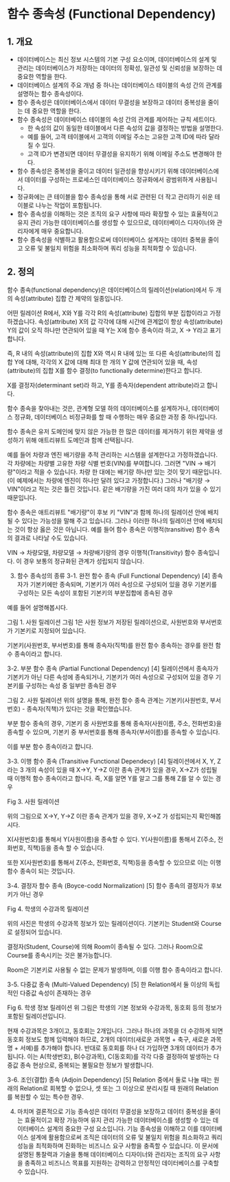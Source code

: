 # 함수 종속성 (Functional Dependency)
## 1. 개요 
- 데이터베이스는 최신 정보 시스템의 기본 구성 요소이며, 데이터베이스의 설계 및 관리는 데이터베이스가 저장하는 데이터의 정확성, 일관성 및 신뢰성을 보장하는 데 중요한 역할을 한다.
- 데이터베이스 설계의 주요 개념 중 하나는 데이터베이스 테이블의 속성 간의 관계를 설명하는 함수 종속성이다.
- 함수 종속성은 데이터베이스에서 데이터 무결성을 보장하고 데이터 중복성을 줄이는 데 중요한 역할을 한다.
- 함수 종속성은 데이터베이스 테이블의 속성 간의 관계를 제어하는 규칙 세트이다.
  - 한 속성의 값이 동일한 테이블에서 다른 속성의 값을 결정하는 방법을 설명한다.
  - 예를 들어, 고객 테이블에서 고객의 이메일 주소는 고유한 고객 ID에 따라 달라질 수 있다.
  - 고객 ID가 변경되면 데이터 무결성을 유지하기 위해 이메일 주소도 변경해야 한다.
- 함수 종속성은 중복성을 줄이고 데이터 일관성을 향상시키기 위해 데이터베이스에서 데이터를 구성하는 프로세스인 데이터베이스 정규화에서 광범위하게 사용됩니다.
- 정규화에는 큰 테이블을 함수 종속성을 통해 서로 관련된 더 작고 관리하기 쉬운 테이블로 나누는 작업이 포함됩니다.
- 함수 종속성을 이해하는 것은 조직의 요구 사항에 따라 확장할 수 있는 효율적이고 유지 관리 가능한 데이터베이스를 생성할 수 있으므로, 데이터베이스 디자이너와 관리자에게 매우 중요합니다.
- 함수 종속성을 식별하고 활용함으로써 데이터베이스 설계자는 데이터 중복을 줄이고 오류 및 불일치 위험을 최소화하며 쿼리 성능을 최적화할 수 있습니다.


 

## 2. 정의
함수 종속(functional dependency)은 데이터베이스의 릴레이션(relation)에서 두 개의 속성(attribute) 집합 간 제약의 일종입니다.

 

어떤 릴레이션 R에서, X와 Y를 각각 R의 속성(attribute) 집합의 부분 집합이라고 가정하겠습니다. 속성(attribute) X의 값 각각에 대해 시간에 관계없이 항상 속성(attribute) Y의 값이 오직 하나만 연관되어 있을 때 Y는 X에 함수 종속이라 하고, X → Y라고 표기합니다.

 

즉, R 내의 속성(attribute)의 집합 X와 역시 R 내에 있는 또 다른 속성(attribute)의 집합 Y에 대해, 각각의 X 값에 대해 최대 한 개의 Y 값에 연관되어 있을 때, 속성(attribute)의 집합 X를 함수 결정(to functionally determine)한다고 합니다.

 

X를 결정자(determinant set)라 하고, Y를 종속자(dependent attribute)라고 합니다.

 

함수 종속을 찾아내는 것은, 관계형 모델 하의 데이터베이스를 설계하거나, 데이터베이스 정규화, 데이터베이스 비정규화를 할 때 수행하는 매우 중요한 과정 중 하나입니다.

 

함수 종속은 유저 도메인에 맞지 않은 가능한 한 많은 데이터를 제거하기 위한 제약을 생성하기 위해 애트리뷰트 도메인과 함께 선택됩니다.

 

예를 들어 차량과 엔진 배기량을 추적 관리하는 시스템을 설계한다고 가정하겠습니다. 각 차량에는 차량별 고유한 차량 식별 번호(VIN)를 부여합니다. 그러면 "VIN → 배기량"이라고 적을 수 있습니다. 차량 한 대에는 배기량 하나만 있는 것이 맞기 때문입니다. (이 예제에서는 차량에 엔진이 하나만 달려 있다고 가정합니다.) 그러나 "배기량 → VIN"이라고 적는 것은 틀린 것입니다. 같은 배기량을 가진 여러 대의 차가 있을 수 있기 때문입니다.

 

함수 종속은 애트리뷰트 "배기량"이 후보 키 "VIN"과 함께 하나의 릴레이션 안에 배치될 수 있다는 가능성을 말해 주고 있습니다. 그러나 이러한 하나의 릴레이션 안에 배치되는 것이 항상 옳은 것은 아닙니다. 예를 들어 함수 종속은 이행적(transitive) 함수 종속의 결과로 나타날 수도 있습니다.

 

VIN → 차량모델, 차량모델 → 차량배기량의 경우 이행적(Transitivity) 함수 종속입니다. 이 경우 보통의 정규화된 관계가 성립되지 않습니다.

 

3. 함수 종속성의 종류
3-1. 완전 함수 종속 (Full Functional Dependency) [4]
종속자가 기본키에만 종속되며, 기본키가 여러 속성으로 구성되어 있을 경우 기본키를 구성하는 모든 속성이 포함된 기본키의 부분집합에 종속된 경우

예를 들어 설명해봅시다. 


그림 1. 사원 릴레이션
그림 1은 사원 정보가 저장된 릴레이션으로, 사원번호와 부서번호가 기본키로 지정되어 있습니다.

 

기본키(사원번호, 부서번호)를 통해 종속자(직책)를 완전 함수 종속하는 경우를 완전 함수 종속이라고 합니다.

 

3-2. 부분 함수 종속 (Partial Functional Dependency) [4]
릴레이션에서 종속자가 기본키가 아닌 다른 속성에 종속되거나, 기본키가 여러 속성으로 구성되어 있을 경우 기본키를 구성하는 속성 중 일부만 종속된 경우


그림 2. 사원 릴레이션
위의 설명을 통해, 완전 함수 종속 관계는 기본키(사원번호, 부서번호) - 종속자(직책)가 있다는 것을 확인했습니다.

 

부분 함수 종속의 경우, 기본키 중 사원번호를 통해 종속자(사원이름, 주소, 전화번호)을 종속할 수 있으며, 기본키 중 부서번호를 통해 종속자(부서이름)를 종속할 수 있습니다.

 

이를 부분 함수 종속이라고 합니다.

 

3-3. 이행 함수 종속 (Transitive Functional Dependecy) [4]
릴레이션에서 X, Y, Z라는 3 개의 속성이 있을 때 X→Y, Y→Z 이란 종속 관계가 있을 경우, X→Z가 성립될 때 이행적 함수 종속이라고 합니다. 즉, X를 알면 Y를 알고 그를 통해 Z를 알 수 있는 경우
 


Fig 3. 사원 릴레이션
 

위의 그림으로 X→Y, Y→Z 이란 종속 관계가 있을 경우, X→Z 가 성립되는지 확인해봅시다.

X(사원번호)를 통해서 Y(사원이름)을 종속할 수 있다. Y(사원이름)를 통해서 Z(주소, 전화번호, 직책)등을 종속 할 수 있습니다.

또한 X(사원번호)를 통해서 Z(주소, 전화번호, 직책)등을 종속할 수 있으므로 이는 이행 함수 종속이 되는 것입니다.

 
3-4. 결정자 함수 종속 (Boyce-codd Normalization) [5]
함수 종속의 결정자가 후보키가 아닌 경우
 


Fig 4. 학생의 수강과목 릴레이션
 

위의 사진은 학생의 수강과목 정보가 있는 릴레이션이다. 기본키는 Student와 Course로 설정되어 있습니다.

 

결정자(Student, Course)에 의해 Room이 종속될 수 있다. 그러나 Room으로 Course를 종속시키는 것은 불가능합니다.

 

Room은 기본키로 사용될 수 없는 문제가 발생하며, 이를 이행 함수 종속이라고 합니다.

 

3-5. 다중값 종속 (Multi-Valued Dependency) [5]
한 Relation에서 둘 이상의 독립적인 다중값 속성이 존재하는 경우
 

Fig 6. 학생 정보 릴레이션
위 그림은 학생의 기본 정보와 수강과목, 동호회 등의 정보가 포함된 릴레이션입니다.

현재 수강과목은 3개이고, 동호회는 2개입니다. 그러나 하나의 과목을 더 수강하게 되면 동호회 정보도 함께 입력해야 하므로, 2개의 데이터(새로운 과목명 + 축구, 새로운 과목명 + 서예)를 추가해야 합니다. 반대로 동호회를 하나 더 가입하면 3개의 데이터가 추가됩니다. 이는 A(학생번호), B(수강과목), C(동호회)를 각각 다중 결정하여 발생하는 다중값 종속 현상으로, 중복되는 불필요한 정보가 발생합니다.

 

3-6. 조인(결합) 종속 (Adjoin Dependency) [5]
Relation 중에서 둘로 나눌 때는 원래의 Relation로 회복할 수 없으나, 셋 또는 그 이상으로 분리시킬 때 원래의 Relation를 복원할 수 있는 특수한 경우.
 

4. 마치며
결론적으로 기능 종속성은 데이터 무결성을 보장하고 데이터 중복성을 줄이는 효율적이고 확장 가능하며 유지 관리 가능한 데이터베이스를 생성할 수 있는 데이터베이스 설계의 중요한 구성 요소입니다. 기능 종속성을 이해하고 이를 데이터베이스 설계에 활용함으로써 조직은 데이터의 오류 및 불일치 위험을 최소화하고 쿼리 성능을 최적화하며 진화하는 비즈니스 요구 사항을 충족할 수 있습니다. 이 문서에 설명된 통찰력과 기술을 통해 데이터베이스 디자이너와 관리자는 조직의 요구 사항을 충족하고 비즈니스 목표를 지원하는 강력하고 안정적인 데이터베이스를 구축할 수 있습니다.


